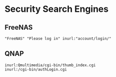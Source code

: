# Security Search Engines

## FreeNAS

```
"FreeNAS" "Please log in" inurl:"account/login/"
```

## QNAP

```
inurl:Qmultimedia/cgi-bin/thumb_index.cgi
inurl:/cgi-bin/authLogin.cgi
```